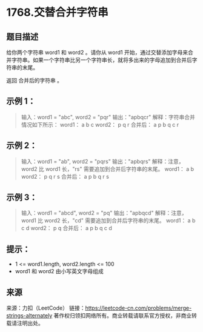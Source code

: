 # 1768.交替合并字符串

## 题目描述
给你两个字符串 word1 和 word2 。请你从 word1 开始，通过交替添加字母来合并字符串。如果一个字符串比另一个字符串长，就将多出来的字母追加到合并后字符串的末尾。

返回 合并后的字符串 。

 

## 示例 1：

> 输入：word1 = "abc", word2 = "pqr"
> 输出："apbqcr"
> 解释：字符串合并情况如下所示：
> word1：  a   b   c
> word2：    p   q   r
> 合并后：  a p b q c r

## 示例 2：

> 输入：word1 = "ab", word2 = "pqrs"
> 输出："apbqrs"
> 解释：注意，word2 比 word1 长，"rs" 需要追加到合并后字符串的末尾。
> word1：  a   b 
> word2：    p   q   r   s
> 合并后：  a p b q   r   s

## 示例 3：

> 输入：word1 = "abcd", word2 = "pq"
> 输出："apbqcd"
> 解释：注意，word1 比 word2 长，"cd" 需要追加到合并后字符串的末尾。
> word1：  a   b   c   d
> word2：    p   q 
> 合并后：  a p b q c   d

 

## 提示：
- 1 <= word1.length, word2.length <= 100
- word1 和 word2 由小写英文字母组成

## 来源
来源：力扣（LeetCode）
链接：https://leetcode-cn.com/problems/merge-strings-alternately
著作权归领扣网络所有。商业转载请联系官方授权，非商业转载请注明出处。